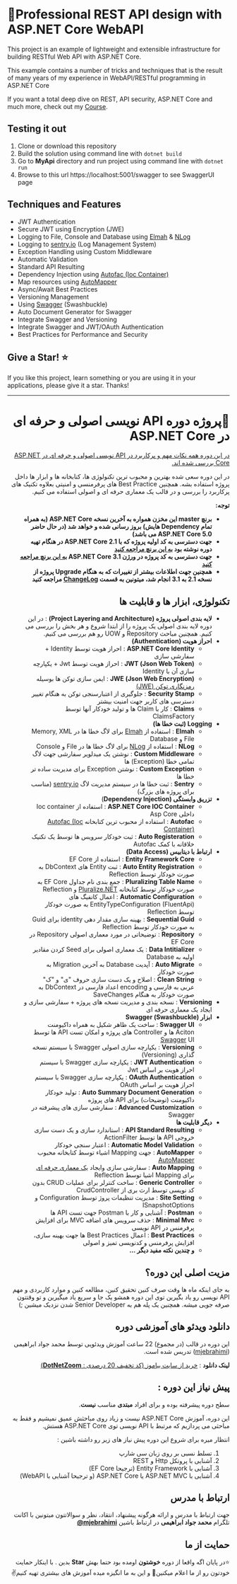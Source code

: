 <div dir="ltr">

# 🥇Professional REST API design with ASP.NET Core WebAPI

This project is an example of lightweight and extensible infrastructure for building RESTful Web API with ASP.NET Core.

This example contains a number of tricks and techniques that is the result of many years of my experience in WebAPI/RESTful programming in ASP.NET Core

If you want a total deep dive on REST, API security, ASP.NET Core and much more, check out my [Course](http://beyamooz.com/project-based-aspnet/%D8%AF%D9%88%D8%B1%D9%87-api-%D9%86%D9%88%DB%8C%D8%B3%DB%8C-%D8%A7%D8%B5%D9%88%D9%84%DB%8C-%D9%88-%D8%AD%D8%B1%D9%81%D9%87-%D8%A7%DB%8C-%D8%AF%D8%B1-asp-net-core).

## Testing it out
1. Clone or download this repository
2. Build the solution using command line with `dotnet build`
3. Go to **MyApi** directory and run project using command line with `dotnet run`
4. Browse to this url https://localhost:5001/swagger to see SwaggerUI page

## Techniques and Features
- JWT Authentication
- Secure JWT using Encryption (JWE)
- Logging to File, Console and Database using [Elmah](https://github.com/ElmahCore/ElmahCore) & [NLog](https://github.com/NLog/NLog.Web)
- Logging to [sentry.io](sentry.io) (Log Management System)
- Exception Handling using Custom Middleware
- Automatic Validation
- Standard API Resulting
- Dependency Injection using [Autofac (Ioc Container)](https://github.com/autofac/Autofac)
- Map resources using [AutoMapper](https://github.com/AutoMapper/AutoMapper)
- Async/Await Best Practices
- Versioning Management
- Using [Swagger](https://github.com/domaindrivendev/Swashbuckle.AspNetCore) (Swashbuckle)
- Auto Document Generator for Swagger
- Integrate Swagger and Versioning
- Integrate Swagger and JWT/OAuth Authentication
- Best Practices for Performance and Security

## Give a Star! ⭐️
If you like this project, learn something or you are using it in your applications, please give it a star. Thanks!

</div>

---

<div dir="rtl">

# 🥇پروژه دوره API نویسی اصولی و حرفه ای در ASP.NET Core

[در این دوره همه نکات مهم و پرکاربرد در API نویسی اصولی و حرفه ای در ASP.NET Core بررسی شده اند.](http://beyamooz.com/project-based-aspnet/%D8%AF%D9%88%D8%B1%D9%87-api-%D9%86%D9%88%DB%8C%D8%B3%DB%8C-%D8%A7%D8%B5%D9%88%D9%84%DB%8C-%D9%88-%D8%AD%D8%B1%D9%81%D9%87-%D8%A7%DB%8C-%D8%AF%D8%B1-asp-net-core)

در این دوره سعی شده بهترین و محبوب ترین تکنولوژی ها، کتابخانه ها و ابزار ها داخل پروژه استفاده بشه. همچنین Best Practice های پرفرمنسی و امنیتی بعلاوه تکنیک های پرکاربرد را بررسی و در قالب یک معماری حرفه ای و اصولی استفاده می کنیم.

**توجه:**
- **برنچ master این مخزن همواره به آخرین نسخه ASP.NET Core (به همراه تمام Dependency هایش) بروز رسانی شده و خواهد شد (در حال حاضر ASP.NET Core 5.0 می باشد)**
- **جهت دسترسی به کد اولیه پروژه که با ASP.NET Core 2.1 در هنگام تهیه دوره نوشته بود [به این برنچ مراجعه کنید](https://github.com/dotnetzoom/AspNetCore-WebApi-Course/tree/AspNetCore2.1)**
- **جهت دسترسی به کد پروژه در ورژن ASP.NET Core 3.1  [به این برنچ مراجعه کنید](https://github.com/dotnetzoom/AspNetCore-WebApi-Course/tree/AspNetCore3.1)**
- **همچنین جهت اطلاعات بیشتر از تغییرات که به هنگام Upgrade پروژه از نسخه 2.1 به 3.1 انجام شد، میتونین به قسمت [ChangeLog](https://github.com/dotnetzoom/AspNetCore-WebApi-Course/blob/master/CHANGELOG.md) مراجعه کنید**

## تکنولوژی، ابزار ها و قابلیت ها
  - **لایه بندی اصولی پروژه (Project Layering and Architecture)** : در این دوره لایه بندی اصولی یک پروژه را از ابتدا شروع و هر بخش را بررسی می کنیم. همچنین مباحث Repository و UOW رو هم بررسی می کنیم.
  - **احراز هویت (Authentication)**
    - **ASP.NET Core Identity** : احراز هویت توسط Identity + سفارشی سازی
    - **(Json Web Token) JWT** : احراز هویت توسط Jwt + یکپارچه سازی آن با Identity
    - **(Json Web Encryption) JWE** : ایمن سازی توکن ها بوسیله [رمزنگاری توکن (JWE)](https://www.dotnettips.info/post/2992) 
    - **Security Stamp** : جلوگیری از اعتبارسنجی توکن به هنگام تغییر دسترسی های کاربر جهت امنیت بیشتر
    - **Claims** : کار با Claim ها و تولید خودکار آنها توسط ClaimsFactory
  - **Logging (ثبت خطا ها)**
    - **Elmah** : استفاده از [Elmah](https://github.com/ElmahCore/ElmahCore) برای لاگ خطا ها در Memory, XML File و Database
    - **NLog** : استفاده از [NLog](https://github.com/NLog/NLog.Web) برای لاگ خطا ها در File و Console
    - **Custom Middleware** : نوشتن یک میدلویر سفارشی جهت لاگ تمامی خطا (Exception) ها
    - **Custom Exception** : نوشتن Exception برای مدیریت ساده تر خطا ها
    - **Sentry** : ثبت خطا ها در سیستم مدیریت لاگ [sentry.io](sentry.io) (مناسب برای پروژه های بزرگ)
  - **تزریق وابستگی (Dependency Injection**)
    - **ASP.NET Core IOC Container** : استفاده از Ioc container داخلی Asp Core
    - **Autofac** : استفاده از محبوب ترین کتابخانه [Autofac (Ioc Container)](https://github.com/autofac/Autofac)
    - **Auto Registeration** : ثبت خودکار سرویس ها توسط یک تکنیک خلاقانه با کمک Autofac
  - **ارتباط با دیتابیس (Data Access)**
    - **Entity Framework Core** : استفاده از EF Core
    - **Auto Entity Registration** : ثبت Entity های DbContext به صورت خودکار توسط Reflection
    - **Pluralizing Table Name** : جمع بندی نام جداول EF Core به صورت خودکار توسط کتابخانه [Pluralize.NET](https://github.com/sarathkcm/Pluralize.NET) و Reflection
    - **Automatic Configuration** : اعمال کانفیگ های EntityTypeConfiguration (FluentApi) به صورت خودکار توسط Reflection
    - **Sequential Guid** : بهینه سازی مقدار دهی identity برای Guid به صورت خودکار توسط Reflection
    - **Repository** : توضیحاتی در مورد معماری اصولی Repository در EF Core
    - **Data Intitializer** : یک معماری اصولی برای Seed کردن مقادیر اولیه به Database
    - **Auto Migrate** : آپدیت Database به آخرین Migration به صورت خودکار
    - **Clean String** : اصلاح و یک دست سازی حروف "ی" و "ک" عربی به فارسی و encoding اعداد فارسی در DbContext به صورت خودکار به هنگام SaveChanges
  - **Versioning** : نسخه بندی و مدیریت نسخه های پروژه + سفارشی سازی و ایجاد یک معماری حرفه ای
  - **ابزار (Swashbuckle) Swagger**
    - **Swagger UI** : ساخت یک ظاهر شکیل به همراه داکیومنت Aciton ها و Controller های پروژه و امکان تست API ها توسط [Swagger](https://github.com/domaindrivendev/Swashbuckle.AspNetCore) UI
    - **Versioning** : یکپارچه سازی اصولی Swagger با سیستم نسخه گذاری (Versioning)
    - **JWT Authentication** : یکپارچه سازی Swagger با سیستم احراز هویت بر اساس Jwt
    - **OAuth Authentication** : یکپارچه سازی Swagger با سیستم احراز هویت بر اساس OAuth
    - **Auto Summary Document Generation** : تولید خودکار داکیومنت (توضیحات) برای API های پروژه
    - **Advanced Customization** : سفارشی سازی های پیشرفته در Swagger
  - **دیگر قابلیت ها**
    - **API Standard Resulting** : استاندارد سازی و یک دست سازی خروجی API ها توسط ActionFilter
    - **Automatic Model Validation** : اعتبار سنجی خودکار
    - **AutoMapper** : جهت Mapping اشیاء توسط کتابخانه محبوب [AutoMapper](https://github.com/AutoMapper/AutoMapper) 
    - **Auto Mapping** :  سفارشی سازی وایجاد [یک معماری حرفه ای](https://github.com/mjebrahimi/auto-mapping) برای Mapping اشیا توسط Reflection 
    - **Generic Controller** : ساخت کنترلر برای عملیات CRUD بدون کد نویسی توسط ارث بری از CrudController
    - **Site Setting** : مدیریت تنظیمات پروژ توسط Configuration و ISnapshotOptions
    - **Postman** : آشنایی و کار با Postman جهت تست API ها
    - **Minimal Mvc** : حذف سرویس های اضافه MVC برای افزایش پرفرمنس در API نویسی
    - **Best Practices** : اعمال Best Practices ها جهت بهینه سازی، افزایش پرفرمنس و کدنویسی تمیز و اصولی
    - **و چندین نکته مفید دیگر ...**

## مزیت اصلی این دوره؟
به جای اینکه ماه ها وقت صرف کنین تحقیق کنین، مطالعه کنین و موارد کاربردی و مهم API نویسی رو یاد بگیرین
توی این دوره همشو یک جا و سریع یاد میگیرین و تو وقتتون صرفه جویی میشه. همچنین یک پله هم به Senior Developer شدن نزدیک میشین ;)

## دانلود ویدئو های آموزشی دوره
این دوره در قالب (در مجموع) 22 ساعت آموزش ویدئویی توسط محمد جواد ابراهیمی ([mjebrahimi](https://github.com/mjebrahimi)) تدریس شده است.   

**لینک دانلود** : [خرید از سایت بیاموز (کد تخفیف 20 درصدی : **DotNetZoom**)](http://beyamooz.com/project-based-aspnet/دوره-api-نویسی-اصولی-و-حرفه-ای-در-asp-net-core)

## پیش نیاز این دوره :
سطح دوره پیشرفته بوده و برای افراد **مبتدی** مناسب **نیست**.

این دوره، آموزش ASP.NET Core نیست و زیاد روی مباحثش عمیق نمیشیم و فقط به مباحثی می پردازیم که مرتبط با API نویسی توی ASP.NET Core هستش.

 انتظار میره برای شروع این دوره پیش نیاز های زیر رو داشته باشین :

1. تسلط نسبی بر روی زبان سی شارپ
2. آشنایی با پروتکل Http و REST
3. آشنایی با Entity Framework (ترجیحا EF Core)
4. آشنایی با ASP.NET MVC یا ASP.NET Core (و ترجیحا آشنایی با WebAPI)

## ارتباط با مدرس
جهت ارتباط با مدرس و ارائه هرگونه پیشنهاد، انتقاد، نظر و سوالاتتون میتونین با اکانت تلگرام **محمد جواد ابراهیمی** در ارتباط باشین [**mjebrahimi@**](https://t.me/mjebrahimi)

## حمایت از ما
⭐️در پایان اگه واقعا از دوره **خوشتون** اومده بود حتما بهش **Star** بدین
. با اینکار حمایت خودتون رو از ما اعلام میکنین🙏 و این به ما انگیزه میده آموزش های بیشتری تهیه کنیم✌

</div>
